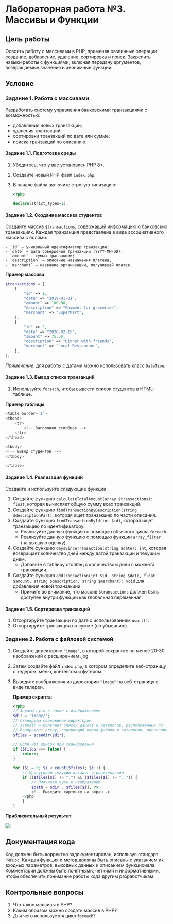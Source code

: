 # Лабораторная работа №3. Массивы и Функции

## Цель работы

Освоить работу с массивами в PHP, применяя различные операции: создание, добавление, удаление, сортировка и поиск. Закрепить навыки работы с функциями, включая передачу аргументов, возвращаемые значения и анонимные функции.

## Условие

### Задание 1. Работа с массивами

Разработать систему управления банковскими транзакциями с возможностью:

- добавления новых транзакций;
- удаления транзакций;
- сортировки транзакций по дате или сумме;
- поиска транзакций по описанию.

#### Задание 1.1. Подготовка среды

1. Убедитесь, что у вас установлен PHP 8+.
2. Создайте новый PHP-файл `index.php`.
3. В начале файла включите строгую типизацию:

   ```php
   <?php

   declare(strict_types=1);
   ```

#### Задание 1.2. Создание массива студентов

Создайте массив `$transactions`, содержащий информацию о банковских транзакциях. Каждая транзакция представлена в виде ассоциативного массива с полями:

    - `id` – уникальный идентификатор транзакции;
    - `date` – дата совершения транзакции (YYYY-MM-DD);
    - `amount` – сумма транзакции;
    - `description` – описание назначения платежа;
    - `merchant` – название организации, получившей платеж.

**Пример массива**:

```php
$transactions = [
    [
        "id" => 1,
        "date" => "2019-01-01",
        "amount" => 100.00,
        "description" => "Payment for groceries",
        "merchant" => "SuperMart",
    ],
    [
        "id" => 2,
        "date" => "2020-02-15",
        "amount" => 75.50,
        "description" => "Dinner with friends",
        "merchant" => "Local Restaurant",
    ],
];
```

_Примечание_: для работы с датами можно использовать класс `DateTime`.

#### Задание 1.3. Вывод списка транзакций

1. Используйте `foreach`, чтобы вывести список студентов в HTML-таблице.

**Пример таблицы**:

```php
<table border='1'>
<thead>
    <tr>
        <!-- Заголовки столбцов -->
    </tr>
</thead>

<tbody>
<!-- Вывод студентов -->
</tbody>

</table>
```

#### Задание 1.4. Реализация функций

Создайте и используйте следующие функции:

1. Создайте функцию `calculateTotalAmount(array $transactions): float`, которая вычисляет общую сумму всех транзакций.
2. Создайте функцию `findTransactionByDescription(string $descriptionPart)`, которая ищет транзакцию по части описания.
3. Создайте функцию `findTransactionById(int $id)`, которая ищет транзакцию по идентификатору.
   - Реализуйте данную функцию с помощью обычного цикла `foreach`.
   - Реализуйте данную функцию с помощью функции `array_filter` (на высшую оценку).
4. Создайте функцию `daysSinceTransaction(string $date): int`, которая возвращает количество дней между датой транзакции и текущим днем.
   - Добавьте в таблицу столбец с количеством дней с момента транзакции.
5. Создайте функцию `addTransaction(int $id, string $date, float $amount, string $description, string $merchant): void` для добавления новой транзакции.
   - Примите во внимание, что массив `$transactions` должен быть доступен внутри функции как глобальная переменная.

#### Задание 1.5. Сортировка транзакций

1. Отсортируйте транзакции по дате с использованием `usort()`.
2. Отсортируйте транзакции по сумме (по убыванию).

### Задание 2. Работа с файловой системой

1. Создайте директорию `"image"`, в которой сохраните не менее 20-30 изображений с расширением .jpg.
2. Затем создайте файл `index.php`, в котором определите веб-страницу с хедером, меню, контентом и футером.
3. Выведите изображения из директории `"image"` на веб-страницу в виде галереи.

   **Пример скрипта**:

   ```php
   <?php
   // Задаем путь к папке с изображениями
   $dir = 'image/';
   // Сканируем содержимое директории
   // scandir — Получает список файлов и каталогов, расположенных по  указанному пути.
   // Возвращает array, содержащий имена файлов и каталогов, расположенных по  пути, переданному в параметре
   $files = scandir($dir);

   // Если нет ошибок при сканировании
   if ($files === false) {
       return;
   }

   for ($i = 0; $i < count($files); $i++) {
       // Пропускаем текущий каталог и родительский
       if (($files[$i] != ".") && ($files[$i] != "..")) {
           // Получаем путь к изображению
           $path = $dir . $files[$i]; ?>
           <!-- Выведите картинку на экран ->
       <?php
       }
   }
   ```

**Приблизительный результат**:

<img src="https://imgur.com/CHaHDwp" />

## Документация кода

Код должен быть корректно задокументирован, используя стандарт `PHPDoc`. Каждая функция и метод должны быть описаны с указанием их входных параметров, выходных данных и описанием функционала. Комментарии должны быть понятными, четкими и информативными, чтобы обеспечить понимание работы кода другим разработчикам.

## Контрольные вопросы

1. Что такое массивы в PHP?
2. Каким образом можно создать массив в PHP?
3. Для чего используется цикл `foreach`?
